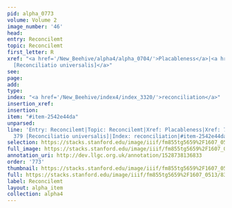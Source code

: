 ```yaml
---
pid: alpha_0773
volume: Volume 2
image_number: '46'
head: 
entry: Reconcilemt
topic: Reconcilemt
first_letter: R
xref: "<a href='/New_Beehive/alpha4/alpha_0704/'>Placableness</a>|<a href='/New_Beehive/toc/toc2_102/'>379
  [Reconciliatio universalis]</a>"
see: 
page: 
add: 
type: 
index: "<a href='/New_Beehive/index4/index_3320/'>reconciliation</a>"
insertion_xref: 
insertion: 
item: "#item-2542e44da"
unparsed: 
line: 'Entry: Reconcilemt|Topic: Reconcilemt|Xref: Placableness|Xref: 770 [PAGE_MISSING]|Xref:
  379 [Reconciliatio universalis]|Index: reconciliation|#item-2542e44da'
selection: https://stacks.stanford.edu/image/iiif/fm855tg5659%2F1607_0513/830,1607,2892,390/full/0/default.jpg
full_image: https://stacks.stanford.edu/image/iiif/fm855tg5659%2F1607_0513/full/full/0/default.jpg
annotation_uri: http://dev.llgc.org.uk/annotation/1528738136833
order: '773'
thumbnail: https://stacks.stanford.edu/image/iiif/fm855tg5659%2F1607_0513/830,1607,600,180/250,/0/default.jpg
full: https://stacks.stanford.edu/image/iiif/fm855tg5659%2F1607_0513/830,1607,2892,390/full/0/default.jpg
label: Reconcilemt
layout: alpha_item
collection: alpha4
---
```

